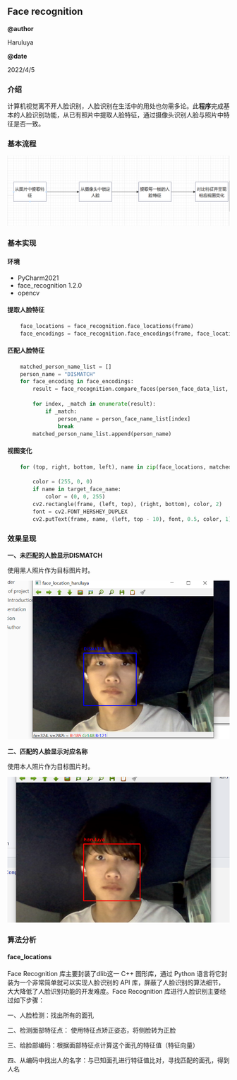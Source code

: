 ## Face recognition

**@author**

Haruluya

**@date**

2022/4/5

### 介绍

计算机视觉离不开人脸识别，人脸识别在生活中的用处也勿需多论。此**程序**完成基本的人脸识别功能，从已有照片中提取人脸特征，通过摄像头识别人脸与照片中特征是否一致。

### 基本流程

![image-20220405185031711](../fileImages/image-20220405185031711.png)

### 基本实现

#### 环境

- PyCharm2021
- face_recognition 1.2.0
- opencv

#### 提取人脸特征

```python
    face_locations = face_recognition.face_locations(frame)
    face_encodings = face_recognition.face_encodings(frame, face_locations)
```

#### 匹配人脸特征

```python
    matched_person_name_list = []
    person_name = "DISMATCH"
    for face_encoding in face_encodings:
        result = face_recognition.compare_faces(person_face_data_list, face_encoding)

        for index, _match in enumerate(result):
            if _match:
                person_name = person_face_name_list[index]
                break
        matched_person_name_list.append(person_name)
```

#### 视图变化

```python
    for (top, right, bottom, left), name in zip(face_locations, matched_person_name_list):

        color = (255, 0, 0)
        if name in target_face_name:
            color = (0, 0, 255)
        cv2.rectangle(frame, (left, top), (right, bottom), color, 2)
        font = cv2.FONT_HERSHEY_DUPLEX
        cv2.putText(frame, name, (left, top - 10), font, 0.5, color, 1)
```

### 效果呈现

**一、未匹配的人脸显示DISMATCH**

使用黑人照片作为目标图片时。


![image-20220405190746610](../fileImages/01_img.png)


**二、匹配的人脸显示对应名称**

使用本人照片作为目标图片时。


![image-20220405190746610](../fileImages/01_img1.png)
### 算法分析

#### face_locations

Face Recognition 库主要封装了dlib这一 C++ 图形库，通过 Python 语言将它封装为一个非常简单就可以实现人脸识别的 API 库，屏蔽了人脸识别的算法细节，大大降低了人脸识别功能的开发难度。Face Recognition 库进行人脸识别主要经过如下步骤：

一、人脸检测：找出所有的面孔

二、检测面部特征点： 使用特征点矫正姿态，将侧脸转为正脸

三、给脸部编码：根据面部特征点计算这个面孔的特征值（特征向量）

四、从编码中找出人的名字：与已知面孔进行特征值比对，寻找匹配的面孔，得到人名

